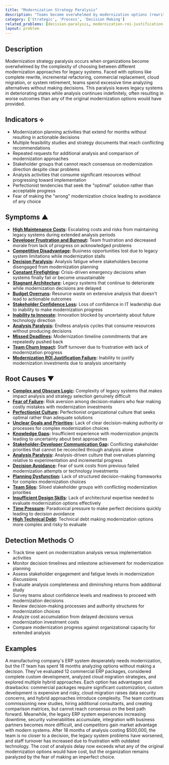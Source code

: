 ```yaml
---
title: "Modernization Strategy Paralysis"
description: "Teams become overwhelmed by modernization options (rewrite, refactor, replace, retire) and fail to make decisions, leaving systems in limbo"
category: ['Strategic', 'Process', 'Decision Making']
related_problems: [decision-paralysis, modernization-roi-justification-failure, unclear-goals-and-priorities]
layout: problem
---
```


## Description

Modernization strategy paralysis occurs when organizations become overwhelmed by the complexity of choosing between different modernization approaches for legacy systems. Faced with options like complete rewrite, incremental refactoring, commercial replacement, cloud migration, or system retirement, teams spend excessive time analyzing alternatives without making decisions. This paralysis leaves legacy systems in deteriorating states while analysis continues indefinitely, often resulting in worse outcomes than any of the original modernization options would have provided.

## Indicators ⟡

- Modernization planning activities that extend for months without resulting in actionable decisions
- Multiple feasibility studies and strategy documents that reach conflicting recommendations
- Repeated requests for additional analysis and comparison of modernization approaches
- Stakeholder groups that cannot reach consensus on modernization direction despite clear problems
- Analysis activities that consume significant resources without progressing toward implementation
- Perfectionist tendencies that seek the "optimal" solution rather than acceptable progress
- Fear of making the "wrong" modernization choice leading to avoidance of any choice

## Symptoms ▲

- **[High Maintenance Costs](high-maintenance-costs.md):** Escalating costs and risks from maintaining legacy systems during extended analysis periods
- **[Developer Frustration and Burnout](developer-frustration-and-burnout.md):** Team frustration and decreased morale from lack of progress on acknowledged problems
- **[Competitive Disadvantage](competitive-disadvantage.md):** Business opportunities lost due to legacy system limitations while modernization stalls
- **[Decision Paralysis](decision-paralysis.md):** Analysis fatigue where stakeholders become disengaged from modernization planning
- **[Constant Firefighting](constant-firefighting.md):** Crisis-driven emergency decisions when systems finally fail or become unsustainable
- **[Stagnant Architecture](stagnant-architecture.md):** Legacy systems that continue to deteriorate while modernization decisions are delayed
- **[Budget Overruns](budget-overruns.md):** Resource waste on extensive analysis that doesn't lead to actionable outcomes
- **[Stakeholder Confidence Loss](stakeholder-confidence-loss.md):** Loss of confidence in IT leadership due to inability to make modernization progress
- **[Inability to Innovate](inability-to-innovate.md):** Innovation blocked by uncertainty about future technology direction
- **[Analysis Paralysis](analysis-paralysis.md):** Endless analysis cycles that consume resources without producing decisions
- **[Missed Deadlines](missed-deadlines.md):** Modernization timeline commitments that are repeatedly pushed back
- **[Team Churn Impact](team-churn-impact.md):** Staff turnover due to frustration with lack of modernization progress
- **[Modernization ROI Justification Failure](modernization-roi-justification-failure.md):** Inability to justify modernization investments due to analysis uncertainty

## Root Causes ▼

- **[Complex and Obscure Logic](complex-and-obscure-logic.md):** Complexity of legacy systems that makes impact analysis and strategy selection genuinely difficult
- **[Fear of Failure](fear-of-failure.md):** Risk aversion among decision-makers who fear making costly mistakes with modernization investments
- **[Perfectionist Culture](perfectionist-culture.md):** Perfectionist organizational culture that seeks optimal rather than adequate solutions
- **[Unclear Goals and Priorities](unclear-goals-and-priorities.md):** Lack of clear decision-making authority or processes for complex modernization choices
- **[Knowledge Gaps](knowledge-gaps.md):** Insufficient experience with modernization projects leading to uncertainty about best approaches
- **[Stakeholder-Developer Communication Gap](stakeholder-developer-communication-gap.md):** Conflicting stakeholder priorities that cannot be reconciled through analysis alone
- **[Analysis Paralysis](analysis-paralysis.md):** Analysis-driven culture that overvalues planning relative to experimentation and incremental progress
- **[Decision Avoidance](decision-avoidance.md):** Fear of sunk costs from previous failed modernization attempts or technology investments
- **[Planning Dysfunction](planning-dysfunction.md):** Lack of structured decision-making frameworks for complex modernization choices
- **[Team Silos](team-silos.md):** Siloed stakeholder groups with conflicting modernization priorities
- **[Insufficient Design Skills](insufficient-design-skills.md):** Lack of architectural expertise needed to evaluate modernization options effectively
- **[Time Pressure](time-pressure.md):** Paradoxical pressure to make perfect decisions quickly leading to decision avoidance
- **[High Technical Debt](high-technical-debt.md):** Technical debt making modernization options more complex and risky to evaluate

## Detection Methods ○

- Track time spent on modernization analysis versus implementation activities
- Monitor decision timelines and milestone achievement for modernization planning
- Assess stakeholder engagement and fatigue levels in modernization discussions
- Evaluate analysis completeness and diminishing returns from additional study
- Survey teams about confidence levels and readiness to proceed with modernization decisions
- Review decision-making processes and authority structures for modernization choices
- Analyze cost accumulation from delayed decisions versus modernization investment costs
- Compare modernization progress against organizational capacity for extended analysis

## Examples

A manufacturing company's ERP system desperately needs modernization, but the IT team has spent 18 months analyzing options without making a decision. They've evaluated 12 commercial ERP packages, considered complete custom development, analyzed cloud migration strategies, and explored multiple hybrid approaches. Each option has advantages and drawbacks: commercial packages require significant customization, custom development is expensive and risky, cloud migration raises data security concerns, and hybrid approaches introduce complexity. The team continues commissioning new studies, hiring additional consultants, and creating comparison matrices, but cannot reach consensus on the best path forward. Meanwhile, the legacy ERP system experiences increasing downtime, security vulnerabilities accumulate, integration with business partners becomes more difficult, and competitors gain market advantage with modern systems. After 18 months of analysis costing $500,000, the team is no closer to a decision, the legacy system problems have worsened, and staff turnover has increased due to frustration with outdated technology. The cost of analysis delay now exceeds what any of the original modernization options would have cost, but the organization remains paralyzed by the fear of making an imperfect choice.